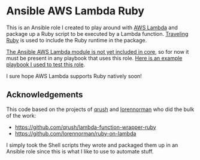 # Ansible AWS Lambda Ruby

This is an Ansible role I created to play around with [AWS Lambda](https://aws.amazon.com/lambda/) and package up a Ruby script to be executed by a Lambda function. [Traveling Ruby](http://phusion.github.io/traveling-ruby/) is used to include the Ruby runtime in the package.

[The Ansible AWS Lambda module is not yet included in core](https://github.com/ansible/ansible-modules-extras/pull/1270), so for now it must be present in any playbook that uses this role. [Here is an example playbook I used to test this role](https://github.com/krautcomputing/ansible-aws-lambda-ruby-test).

I sure hope AWS Lambda supports Ruby natively soon!

## Acknowledgements

This code based on the projects of [qrush](https://github.com/qrush) and [lorennorman](https://github.com/lorennorman) who did the bulk of the work:

* https://github.com/qrush/lambda-function-wrapper-ruby
* https://github.com/lorennorman/ruby-on-lambda

I simply took the Shell scripts they wrote and packaged them up in an Ansible role since this is what I like to use to automate stuff.
